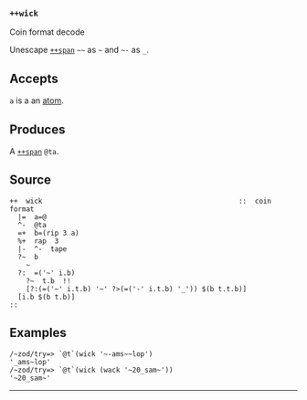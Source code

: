 ### `++wick`

Coin format decode

Unescape [`++span`]() `~~` as `~` and `~-` as `_`.

Accepts
-------

`a` is a an [atom]().

Produces
--------

A [`++span`]() `@ta`.

Source
------

    ++  wick                                                ::  coin format
      |=  a=@
      ^-  @ta
      =+  b=(rip 3 a)
      %+  rap  3
      |-  ^-  tape
      ?~  b
        ~
      ?:  =('~' i.b)
        ?~  t.b  !!
        [?:(=('~' i.t.b) '~' ?>(=('-' i.t.b) '_')) $(b t.t.b)]
      [i.b $(b t.b)]
    ::

Examples
--------

    /~zod/try=> `@t`(wick '~-ams~~lop')
    '_ams~lop'
    /~zod/try=> `@t`(wick (wack '~20_sam~'))
    '~20_sam~'



***
